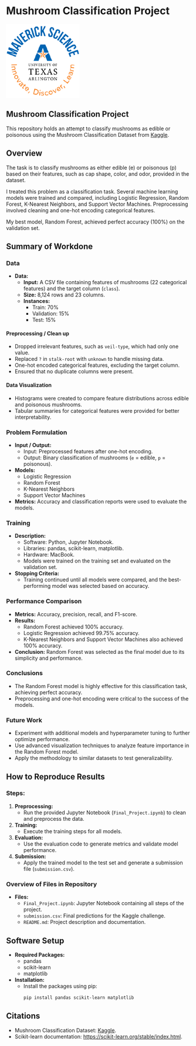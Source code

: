# Mushroom Classification Project

![](UTA-DataScience-Logo.png)

## Mushroom Classification Project

This repository holds an attempt to classify mushrooms as edible or poisonous using the Mushroom Classification Dataset from [Kaggle](https://www.kaggle.com/datasets/uciml/mushroom-classification).

## Overview

The task is to classify mushrooms as either edible (e) or poisonous (p) based on their features, such as cap shape, color, and odor, provided in the dataset.

I treated this problem as a classification task. Several machine learning models were trained and compared, including Logistic Regression, Random Forest, K-Nearest Neighbors, and Support Vector Machines. Preprocessing involved cleaning and one-hot encoding categorical features.

My best model, Random Forest, achieved perfect accuracy (100%) on the validation set.

## Summary of Workdone

### Data

* **Data:**
  * **Input:** A CSV file containing features of mushrooms (22 categorical features) and the target column (`class`).
  * **Size:** 8,124 rows and 23 columns.
  * **Instances:**
    * Train: 70%
    * Validation: 15%
    * Test: 15%

#### Preprocessing / Clean up

* Dropped irrelevant features, such as `veil-type`, which had only one value.
* Replaced `?` in `stalk-root` with `unknown` to handle missing data.
* One-hot encoded categorical features, excluding the target column.
* Ensured that no duplicate columns were present.

#### Data Visualization

* Histograms were created to compare feature distributions across edible and poisonous mushrooms.
* Tabular summaries for categorical features were provided for better interpretability.

### Problem Formulation

* **Input / Output:**
  * Input: Preprocessed features after one-hot encoding.
  * Output: Binary classification of mushrooms (`e` = edible, `p` = poisonous).
* **Models:**
  * Logistic Regression
  * Random Forest
  * K-Nearest Neighbors
  * Support Vector Machines
* **Metrics:** Accuracy and classification reports were used to evaluate the models.

### Training

* **Description:**
  * Software: Python, Jupyter Notebook.
  * Libraries: pandas, scikit-learn, matplotlib.
  * Hardware: MacBook.
  * Models were trained on the training set and evaluated on the validation set.
* **Stopping Criteria:**
  * Training continued until all models were compared, and the best-performing model was selected based on accuracy.

### Performance Comparison

* **Metrics:** Accuracy, precision, recall, and F1-score.
* **Results:**
  * Random Forest achieved 100% accuracy.
  * Logistic Regression achieved 99.75% accuracy.
  * K-Nearest Neighbors and Support Vector Machines also achieved 100% accuracy.
* **Conclusion:** Random Forest was selected as the final model due to its simplicity and performance.

### Conclusions

* The Random Forest model is highly effective for this classification task, achieving perfect accuracy.
* Preprocessing and one-hot encoding were critical to the success of the models.

### Future Work

* Experiment with additional models and hyperparameter tuning to further optimize performance.
* Use advanced visualization techniques to analyze feature importance in the Random Forest model.
* Apply the methodology to similar datasets to test generalizability.

## How to Reproduce Results

### Steps:

1. **Preprocessing:**
   * Run the provided Jupyter Notebook (`Final_Project.ipynb`) to clean and preprocess the data.
2. **Training:**
   * Execute the training steps for all models.
3. **Evaluation:**
   * Use the evaluation code to generate metrics and validate model performance.
4. **Submission:**
   * Apply the trained model to the test set and generate a submission file (`submission.csv`).

### Overview of Files in Repository

* **Files:**
  * `Final_Project.ipynb`: Jupyter Notebook containing all steps of the project.
  * `submission.csv`: Final predictions for the Kaggle challenge.
  * `README.md`: Project description and documentation.

## Software Setup

* **Required Packages:**
  * pandas
  * scikit-learn
  * matplotlib
* **Installation:**
  * Install the packages using pip:
    ```bash
    pip install pandas scikit-learn matplotlib
    ```

## Citations

* Mushroom Classification Dataset: [Kaggle](https://www.kaggle.com/datasets/uciml/mushroom-classification).
* Scikit-learn documentation: https://scikit-learn.org/stable/index.html.

